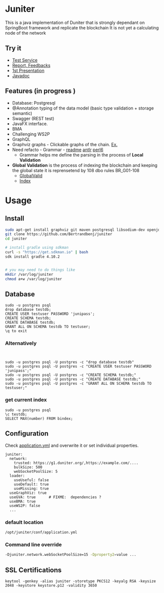 # Juniter 
This is a java implementation of Duniter that is strongly dependant on SpringBoot framework and replicate the blockchain
It is not yet a calculating node of the network 

## Try it 

 - [Test Service](https://juniter.bnimajneb.online:8443/)
 - [Report, Feedbacks](https://github.com/Bertrandbenj/juniter/issues/new)
 - [1st Presentation](http://bertrandbenjamin.com/juniter/presentation/)
 - [Javadoc](http://bertrandbenjamin.com/juniter/javadoc/index.html?overview-summary.html)


## Features (in progress )
 - Database: Postgresql  
 - @Annotation typing of the data model (basic type validation + storage semantic)
 - Swagger (REST test)
 - JavaFX interface. 
 - BMA
 - Challenging WS2P 
-  GraphQL
 - Graphviz graphs - Clickable graphs of the chain. [Ex.](https://juniter.bnimajneb.online:8443/graphviz/svg/block/127128)
 - Need refacto - Grammar - [readme](grammar/README.md)
   [antlr](juniter/src/main/antlr/JuniterGrammar.p4)
   [perl6](grammar/grammar.pl6)
    - Grammar helps me define the parsing in the process of **Local Validation** 
 - **Global Validation** is the process of indexing the blockchain and keeping the global state it is reprensetend by 108 dbo rules BR_G01-108 
    - [GlobalValid](src/main/java/juniter/core/validation/GlobalValid.java) 
    - [Index](src/main/java/juniter/repository/memory/Index.java)
    
# Usage 
## Install 

```bash
sudo apt-get install graphviz git maven postgresql libsodium-dev openjdk-11 openjfx
git clone https://github.com/Bertrandbenj/juniter
cd juniter 

# install gradle using sdkman 
curl -s "https://get.sdkman.io" | bash
sdk install gradle 4.10.2


# you may need to do things like
mkdir /var/log/juniter
chmod a+w /var/log/juniter

```
## Database 
```
sudo -u postgres psql
drop database testdb;
CREATE USER testuser PASSWORD 'junipass';
CREATE SCHEMA testdb;
CREATE DATABASE testdb;
GRANT ALL ON SCHEMA testdb TO testuser;
\q to exit
```
###  Alternatively
```

 
sudo -u postgres psql -U postgres -c "drop database testdb"
sudo -u postgres psql -U postgres -c "CREATE USER testuser PASSWORD 'junipass';"
sudo -u postgres psql -U postgres -c "CREATE SCHEMA testdb;"
sudo -u postgres psql -U postgres -c "CREATE DATABASE testdb;"
sudo -u postgres psql -U postgres -c "GRANT ALL ON SCHEMA testdb TO testuser;"
```

### get current index  
```
sudo -u postgres psql
\c testdb;
SELECT MAX(number) FROM bindex;
```

## Configuration
Check [application.yml](src/main/resources/application.yml) and
overwrite it or set individual properties.

``` 
juniter:
  network:
    trusted: https://g1.duniter.org/,https://example.com/....
    bulkSize: 500
    webSocketPoolSize: 5
  loader:
    useUseful: false
    useDefault: true
    useMissing: true
  useGraphViz: true
  useGVA: true      # FIXME:  dependencies ?
  useBMA: true
  useWS2P: false
  ... 
```

### default location
``` 
/opt/juniter/conf/application.yml
``` 

### Command line override
```bash
-Djuniter.network.webSocketPoolSize=15 -Dproperty2=value ...
```



## SSL Certifications
```
keytool -genkey -alias juniter -storetype PKCS12 -keyalg RSA -keysize 2048 -keystore keystore.p12 -validity 3650
```



